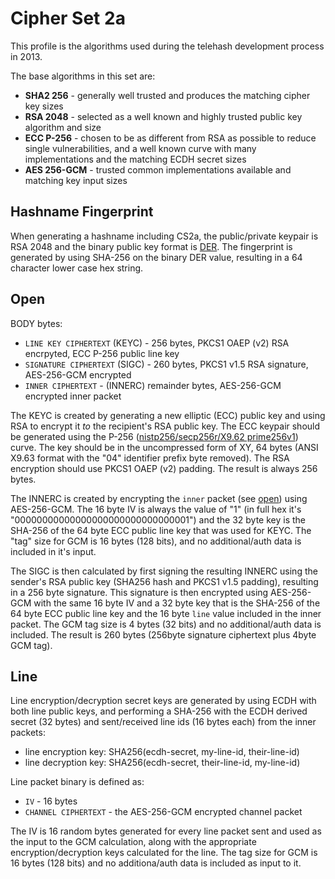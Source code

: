Cipher Set 2a
============

This profile is the algorithms used during the telehash development process in 2013.

The base algorithms in this set are:

* **SHA2 256** - generally well trusted and produces the matching cipher key sizes
* **RSA 2048** - selected as a well known and highly trusted public key algorithm and size
* **ECC P-256** - chosen to be as different from RSA as possible to reduce single vulnerabilities, and a well known curve with many implementations and the matching ECDH secret sizes
* **AES 256-GCM** - trusted common implementations available and matching key input sizes

## Hashname Fingerprint

When generating a hashname including CS2a, the public/private keypair is RSA 2048 and the binary public key format is [DER][]. The fingerprint is generated by using SHA-256 on the binary DER value, resulting in a 64 character lower case hex string.

## Open

BODY bytes:

* `LINE KEY CIPHERTEXT` (KEYC) - 256 bytes, PKCS1 OAEP (v2) RSA encrpyted, ECC P-256 public line key
* `SIGNATURE CIPHERTEXT` (SIGC) - 260 bytes, PKCS1 v1.5 RSA signature, AES-256-GCM encrypted
* `INNER CIPHERTEXT` - (INNERC) remainder bytes, AES-256-GCM encrypted inner packet

The KEYC is created by generating a new elliptic (ECC) public key and using RSA to encrypt it *to* the recipient's RSA public key. The ECC keypair should be generated using the P-256 ([nistp256/secp256r/X9.62 prime256v1](http://tools.ietf.org/html/rfc6239#page-4)) curve. The key should be in the uncompressed form of XY, 64 bytes (ANSI X9.63 format with the "04" identifier prefix byte removed). The RSA encryption should use PKCS1 OAEP (v2) padding. The result is always 256 bytes.

The INNERC is created by encrypting the `inner` packet (see [open](protocol.md#open)) using AES-256-GCM.  The 16 byte IV is always the value of "1" (in full hex it's "00000000000000000000000000000001") and the 32 byte key is the SHA-256 of the 64 byte ECC public line key that was used for KEYC. The "tag" size for GCM is 16 bytes (128 bits), and no additional/auth data is included in it's input.

The SIGC is then calculated by first signing the resulting INNERC using the sender's RSA public key (SHA256 hash and PKCS1 v1.5 padding), resulting in a 256 byte signature.  This signature is then encrypted using AES-256-GCM with the same 16 byte IV and a 32 byte key that is the SHA-256 of the 64 byte ECC public line key and the 16 byte `line` value included in the inner packet.  The GCM tag size is 4 bytes (32 bits) and no additional/auth data is included.  The result is 260 bytes (256byte signature ciphertext plus 4byte GCM tag).

## Line

Line encryption/decryption secret keys are generated by using ECDH with both line public keys, and performing a SHA-256 with the ECDH derived secret (32 bytes) and sent/received line ids (16 bytes each) from the inner packets:

* line encryption key: SHA256(ecdh-secret, my-line-id, their-line-id)
* line decryption key: SHA256(ecdh-secret, their-line-id, my-line-id)

Line packet binary is defined as:

* `IV` - 16 bytes
* `CHANNEL CIPHERTEXT` - the AES-256-GCM encrypted channel packet

The IV is 16 random bytes generated for every line packet sent and used as the input to the GCM calculation, along with the appropriate encryption/decryption keys calculated for the line.  The tag size for GCM is 16 bytes (128 bits) and no additiona/auth data is included as input to it.


[rsa]:     https://en.wikipedia.org/wiki/RSA_(algorithm)
[sha-256]: https://en.wikipedia.org/wiki/SHA-2
[ecc]:     https://en.wikipedia.org/wiki/Elliptic_curve_cryptography
[der]:     https://en.wikipedia.org/wiki/Distinguished_Encoding_Rules
[aes]:     https://en.wikipedia.org/wiki/Advanced_Encryption_Standard
[oaep]:    https://en.wikipedia.org/wiki/Optimal_asymmetric_encryption_padding
[ecdh]:    https://en.wikipedia.org/wiki/Elliptic_curve_Diffie–Hellman
[gcm]:     http://en.wikipedia.org/wiki/Galois/Counter_Mode
[pkcs15]:  https://en.wikipedia.org/wiki/PKCS1

[nist p-256]: http://csrc.nist.gov/groups/ST/toolkit/documents/dss/NISTReCur.pdf
[uncompressed]: https://www.secg.org/collateral/sec1_final.pdf

